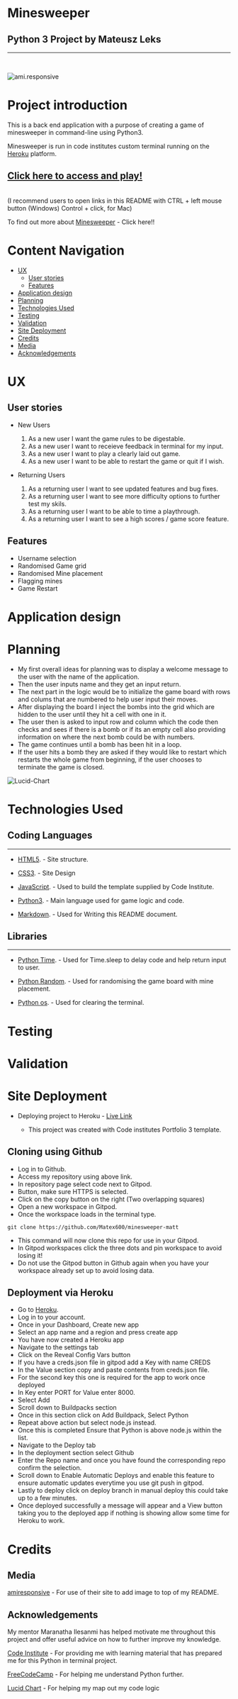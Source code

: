 # Minesweeper 

## Python 3 Project by Mateusz Leks
---
<br>

![ami.responsive](assets/readme_files/ami.responsivep3.png)

# Project introduction

This is a back end application with a purpose of creating a game of minesweeper in command-line using Python3.

Minesweeper is run in code institutes custom terminal running on the [Heroku](https://www.heroku.com/home) platform.


[Click here to access and play!](https://minesweeper-matt.herokuapp.com/)
-
<br>
(I recommend users to open links in this README with CTRL + left mouse button (Windows) Control + click, for Mac)

To find out more about [Minesweeper](https://en.wikipedia.org/wiki/Minesweeper_(video_game)) - Click here!!

# Content Navigation
- [UX](#ux)
  * [User stories](#user-stories)
  * [Features](#features)
- [Application design](#application-design)
- [Planning](#planning)
- [Technologies Used](#technologies-used)
- [Testing](#testing)
- [Validation](#validation)
- [Site Deployment](#site-deployment)
- [Credits](#credits)
- [Media](#media)
- [Acknowledgements](#acknowledgements)
# UX

## User stories
* New Users
    1. As a new user I want the game rules to be digestable.
    2. As a new user I want to receieve feedback in terminal for my input.
    3. As a new user I want to play a clearly laid out game.
    4. As a new user I want to be able to restart the game or quit if I wish.

* Returning Users
    1. As a returning user I want to see updated features and bug fixes.
    2. As a returning user I want to see more difficulty options to further test my skils.
    3. As a returning user I want to be able to time a playthrough.
    4. As a returning user I want to see a high scores / game score feature.

## Features
* Username selection
* Randomised Game grid
* Randomised Mine placement
* Flagging mines
* Game Restart 

# Application design

# Planning
* My first overall ideas for planning was to display a welcome message to the user with the name of the application.
* Then the user inputs name and they get an input return.
* The next part in the logic would be to initialize the game board with rows and colums that are numbered to help user input their moves.
* After displaying the board I inject the bombs into the grid which are hidden to the user until they hit a cell with one in it.
* The user then is asked to input row and column which the code then checks and sees if there is a bomb or if its an empty cell also providing information on where the next bomb could be with numbers.
* The game continues until a bomb has been hit in a loop.
* If the user hits a bomb they are asked if they would like to restart which restarts the whole game from beginning, if the user chooses to terminate the game is closed.

![Lucid-Chart](assets/readme_files/Plan_with_lucid_chart.PNG)
# Technologies Used

## Coding Languages
---
* [HTML5](https://en.wikipedia.org/wiki/HTML5). - Site structure.

* [CSS3](https://en.wikipedia.org/wiki/CSS). - Site Design

* [JavaScript](https://en.wikipedia.org/wiki/JavaScript). - Used to build the template supplied by Code Institute.

* [Python3](https://en.wikipedia.org/wiki/Python_(programming_language)). - Main language used for game logic and code.

* [Markdown](https://en.wikipedia.org/wiki/Markdown). - Used for Writing this README document.

## Libraries
---
* [Python Time](https://docs.python.org/3/library/time.html). - Used for Time.sleep to delay code and help return input to user.

* [Python Random](https://docs.python.org/3/library/random.html). - Used for randomising the game board with mine placement.

* [Python os](https://docs.python.org/3/library/os.html). - Used for clearing the terminal.
# Testing

# Validation


# Site Deployment 
* Deploying project to Heroku - [Live Link](https://minesweeper-matt.herokuapp.com/)

    * This project was created with Code institutes Portfolio 3 template.

## Cloning using Github
* Log in to Github.
* Access my repository using above link.
* In repository page select code next to Gitpod.
* Button, make sure HTTPS is selected.
* Click on the copy button on the right (Two overlapping squares)
* Open a new workspace in Gitpod.
* Once the workspace loads in the terminal type.
```
git clone https://github.com/Matex600/minesweeper-matt
```
* This command will now clone this repo for use in your Gitpod.
* In Gitpod workspaces click the three dots and pin workspace to avoid losing it!
* Do not use the Gitpod button in Github again when you have your workspace already set up to avoid losing data.

## Deployment via Heroku
* Go to [Heroku](https://www.heroku.com/home).
* Log in to your account.
* Once in your Dashboard, Create new app
* Select an app name and a region and press create app
* You have now created a Heroku app
* Navigate to the settings tab
* Click on the Reveal Config Vars button
* If you have a creds.json file in gitpod add a 
Key with name CREDS
* In the Value section copy and paste contents from creds.json file.
* For the second key this one is required for the app to work once deployed
* In Key enter PORT for Value enter 8000.
* Select Add
* Scroll down to Buildpacks section
* Once in this section click on Add Buildpack, Select Python
* Repeat above action but select node.js instead.
* Once this is completed Ensure that Python is above node.js within the list.
* Navigate to the Deploy tab
* In the deployment section select Github
* Enter the Repo name and once you have found the corresponding repo confirm the selection.
* Scroll down to Enable Automatic Deploys and enable this feature to ensure automatic updates everytime you use git push in gitpod.
* Lastly to deploy click on deploy branch in manual deploy this could take up to a few minutes.
* Once deployed successfully a message will appear and a View button taking you to the deployed app if nothing is showing allow some time for Heroku to work.

# Credits

## Media
[amiresponsive](http://ami.responsivedesign.is/) - For use of their site to add image to top of my README.

## Acknowledgements

My mentor Maranatha Ilesanmi has helped motivate me throughout this project and offer useful advice on how to further improve my knowledge.

[Code Institute](https://codeinstitute.net/) - For providing me with learning material that has prepared me for this Python in terminal project.

[FreeCodeCamp](https://www.youtube.com/watch?v=rfscVS0vtbw) - For helping me understand Python further.

[Lucid Chart](https://www.lucidchart.com/pages/examples/flowchart-maker) - For helping my map out my code logic